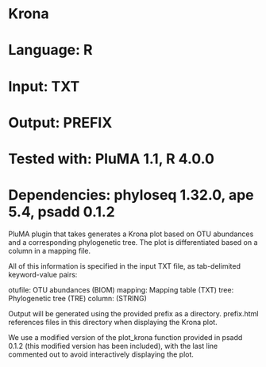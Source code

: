 # Krona
# Language: R
# Input: TXT
# Output: PREFIX
# Tested with: PluMA 1.1, R 4.0.0
# Dependencies: phyloseq 1.32.0, ape 5.4, psadd 0.1.2

PluMA plugin that takes generates a Krona plot based on OTU abundances and a corresponding phylogenetic tree.  The plot is differentiated based on a column in a mapping file.

All of this information is specified in the input TXT file, as tab-delimited keyword-value pairs:

otufile: OTU abundances (BIOM)
mapping: Mapping table (TXT)
tree: Phylogenetic tree (TRE)
column: (STRING)

Output will be generated using the provided prefix as a directory.  prefix.html references files in this directory when displaying the Krona plot.

We use a modified version of the plot_krona function provided in psadd 0.1.2 (this modified version has been included), with the last line commented out to avoid interactively displaying the plot.

